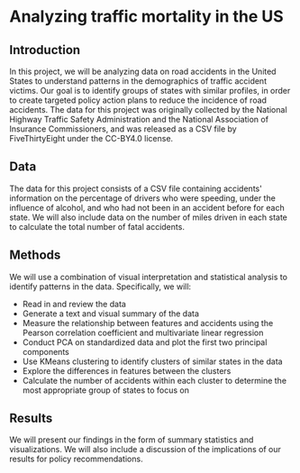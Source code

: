 # Analyzing traffic mortality in the US

## Introduction
In this project, we will be analyzing data on road accidents in the United States to understand patterns in the demographics of traffic accident victims. Our goal is to identify groups of states with similar profiles, in order to create targeted policy action plans to reduce the incidence of road accidents. The data for this project was originally collected by the National Highway Traffic Safety Administration and the National Association of Insurance Commissioners, and was released as a CSV file by FiveThirtyEight under the CC-BY4.0 license.

## Data
The data for this project consists of a CSV file containing accidents' information on the percentage of drivers who were speeding, under the influence of alcohol, and who had not been in an accident before for each state. We will also include data on the number of miles driven in each state to calculate the total number of fatal accidents.

## Methods
We will use a combination of visual interpretation and statistical analysis to identify patterns in the data. Specifically, we will:

- Read in and review the data
- Generate a text and visual summary of the data
- Measure the relationship between features and accidents using the Pearson correlation coefficient and multivariate linear regression
- Conduct PCA on standardized data and plot the first two principal components
- Use KMeans clustering to identify clusters of similar states in the data
- Explore the differences in features between the clusters
- Calculate the number of accidents within each cluster to determine the most appropriate group of states to focus on

## Results
We will present our findings in the form of summary statistics and visualizations. We will also include a discussion of the implications of our results for policy recommendations.
